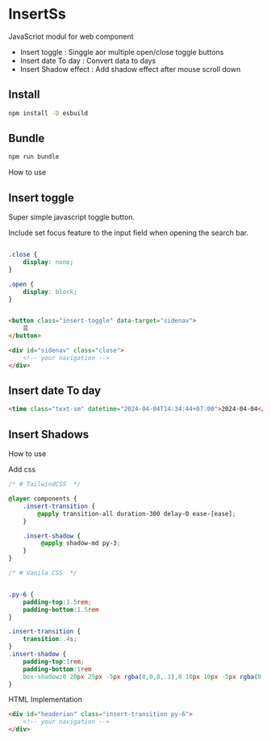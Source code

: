 # InsertSs

JavaScriot modul for web component

- Insert toggle : Singgle aor multiple open/close toggle buttons
- Insert date To day : Convert data to days
- Insert Shadow effect : Add shadow effect after mouse scroll down 

## Install

```bash
npm install -D esbuild
```

## Bundle

```bash
npm run bundle
```

How to use

## Insert toggle

Super simple javascript toggle button. 

Include set focus feature to the input field when opening the search bar.

```css

.close {
    display: none;
}

.open {
    display: block;
}
```

```html

<button class="insert-toggle" data-target="sidenav">
    ☰
</button>

<div id="sidenav" class="close">
    <!-- your navigation -->
</div>

```
## Insert date To day

```html
<time class="text-sm" datetime="2024-04-04T14:34:44+07:00">2024-04-04</time>
```

## Insert Shadows

How to use

Add css

```css
/* # TailwindCSS  */

@layer components {
	.insert-transition {
        @apply transition-all duration-300 delay-0 ease-[ease];
	}

	.insert-shadow {
		 @apply shadow-md py-3;
	}
}
```

```css
/* # Vanila CSS  */


.py-6 {
    padding-top:1.5rem;
    padding-bottom:1.5rem
}

.insert-transition {
    transition:.4s;
}
.insert-shadow {
    padding-top:1rem;
    padding-bottom:1rem
    box-shadow:0 20px 25px -5px rgba(0,0,0,.1),0 10px 10px -5px rgba(0,0,0,.04);
}
```
HTML Implementation

```html
<div id="headerian" class="insert-transition py-6">
    <!-- your navigation -->
</div>
```

